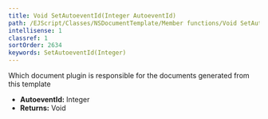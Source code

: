 ```yaml
---
title: Void SetAutoeventId(Integer AutoeventId)
path: /EJScript/Classes/NSDocumentTemplate/Member functions/Void SetAutoeventId(Integer p_0)
intellisense: 1
classref: 1
sortOrder: 2634
keywords: SetAutoeventId(Integer)
---
```



Which document plugin is responsible for the documents generated from this template



* **AutoeventId:** Integer
* **Returns:** Void


